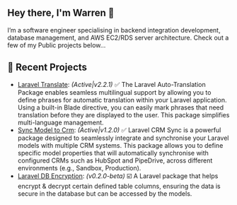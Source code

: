 ## Hey there, I'm Warren 👋

I’m a software engineer specialising in backend integration development, database management, and AWS EC2/RDS server architecture. Check out a few of my Public projects below...

## 🚀 Recent Projects

- [Laravel Translate](https://github.com/wazzac/domTranslate): _(Active|v2.2.1)_ ✅ The Laravel Auto-Translation Package enables seamless multilingual support by allowing you to define phrases for automatic translation within your Laravel application. Using a built-in Blade directive, you can easily mark phrases that need translation before they are displayed to the user. This package simplifies multi-language management.
- [Sync Model to Crm](https://github.com/wazzac/sync-model-to-crm): _(Active|v1.2.0)_ ✅ Laravel CRM Sync is a powerful package designed to seamlessly integrate and synchronise your Laravel models with multiple CRM systems. This package allows you to define specific model properties that will automatically synchronise with configured CRMs such as HubSpot and PipeDrive, across different environments (e.g., Sandbox, Production).
- [Laravel DB Encryption](https://github.com/wazzac/laravel-db-encryption): _(v0.2.0-beta)_ ☑️ A Laravel package that helps encrypt & decrypt certain defined table columns, ensuring the data is secure in the database but can be accessed by the models.
